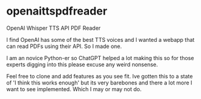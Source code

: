# openaittspdfreader
OpenAI Whisper TTS API PDF Reader

I find OpenAI has some of the best TTS voices and I wanted a webapp that can read PDFs using their API. So I made one. 

I am an novice Python-er so ChatGPT helped a lot making this so for those experts digging into this please excuse any weird nonsense.

Feel free to clone and add features as you see fit. Ive gotten this to a state of 'I think this works enough' but its very barebones and there a lot more I want to see implemented. Which I may or may not do.
